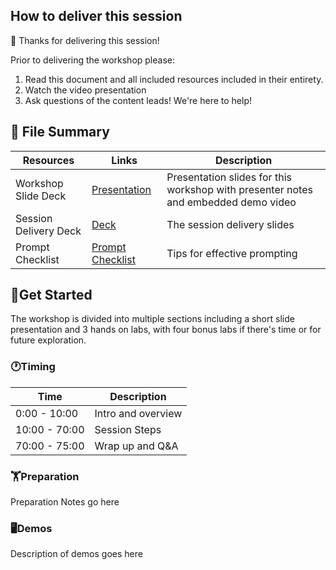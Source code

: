 ## How to deliver this session

🥇 Thanks for delivering this session!

Prior to delivering the workshop please:

1.  Read this document and all included resources included in their entirety.
2.  Watch the video presentation
3.  Ask questions of the content leads! We're here to help!

## 📁 File Summary

| Resources             | Links                                           | Description                                                                        |
| --------------------- | ----------------------------------------------- | ---------------------------------------------------------------------------------- |
| Workshop Slide Deck   | [Presentation](https://aka.ms/)                 | Presentation slides for this workshop with presenter notes and embedded demo video |
| Session Delivery Deck | [Deck](https://aka.ms/)                         | The session delivery slides                                                        |
| Prompt Checklist      | [Prompt Checklist](../docs/prompt_checklist.md) | Tips for effective prompting                                                       |

## 🚀Get Started

The workshop is divided into multiple sections including a short slide presentation and 3 hands on labs, with four bonus labs if there's time or for future exploration.

### 🕐Timing

| Time          | Description        |
| ------------- | ------------------ |
| 0:00 - 10:00  | Intro and overview |
| 10:00 - 70:00 | Session Steps      |
| 70:00 - 75:00 | Wrap up and Q&A    |

### 🏋️Preparation

Preparation Notes go here

### 🖥️Demos

Description of demos goes here
